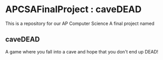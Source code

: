 # APCSAFinalProject : caveDEAD
This is a repository for our AP Computer Science A final project named
## caveDEAD
A game where you fall into a cave and hope that you don't end up DEAD!